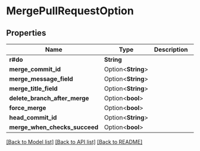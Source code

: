 # MergePullRequestOption

## Properties

Name | Type | Description | Notes
------------ | ------------- | ------------- | -------------
**r#do** | **String** |  | 
**merge_commit_id** | Option<**String**> |  | [optional]
**merge_message_field** | Option<**String**> |  | [optional]
**merge_title_field** | Option<**String**> |  | [optional]
**delete_branch_after_merge** | Option<**bool**> |  | [optional]
**force_merge** | Option<**bool**> |  | [optional]
**head_commit_id** | Option<**String**> |  | [optional]
**merge_when_checks_succeed** | Option<**bool**> |  | [optional]

[[Back to Model list]](../README.md#documentation-for-models) [[Back to API list]](../README.md#documentation-for-api-endpoints) [[Back to README]](../README.md)


